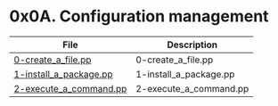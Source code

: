 # 0x0A. Configuration management

| File      | Description |
| ----------- | ----------- |
| [0-create_a_file.pp](./0-create_a_file.pp) | 0-create_a_file.pp |
| [1-install_a_package.pp](./1-install_a_package.pp) | 1-install_a_package.pp |
| [2-execute_a_command.pp](./2-execute_a_command.pp) | 2-execute_a_command.pp |
